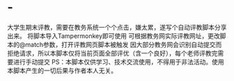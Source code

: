 # -
大学生期末评教，需要在教务系统一个个点击，嫌太累，遂写个自动评教脚本分享出来。
将脚本导入Tampermonkey即可使用
可根据教务网实际评教网址，更改脚本的@match参数，打开评教网页脚本被触发
因大部分教务网会识别自动提交而拒绝请求，所以本脚本仅将当前页面全部评优（含一个良好），每个老师评教完需要进行手动提交
PS：本脚本仅供学习、技术交流使用，不得用于非法活动。使用本脚本产生的一切后果与作者本人无关。
